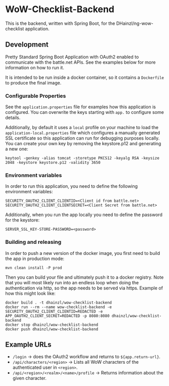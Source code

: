 WoW-Checklist-Backend
=====================

This is the backend, written with Spring Boot, for the DHainzl/ng-wow-checklist application.

## Development

Pretty Standard Spring Boot Application with OAuth2 enabled to communicate with the battle.net APIs. See the examples below for more information on how to run it.

It is intended to be run inside a docker container, so it contains a `Dockerfile` to produce the final image.

### Configurable Properties

See the `application.properties` file for examples how this application is configured. You can overwrite the keys starting with `app.` to configure some details.

Additionally, by default it uses a `local` profile on your machine to load the `application-local.properties` file which configures a manually generated SSL certificate so this application can run for debugging purposes locally. You can create your own key by removing the keystore.p12 and generating a new one:

```
keytool -genkey -alias tomcat -storetype PKCS12 -keyalg RSA -keysize 2048 -keystore keystore.p12 -validity 3650
```

### Environment variables

In order to run this application, you need to define the following environment variables:

```
SECURITY_OAUTH2_CLIENT_CLIENTID=<Client id from battle.net>
SECURITY_OAUTH2_CLIENT_CLIENTSECRET=<Client Secret from battle.net>
```

Additionally, when you run the app locally you need to define the password for the keystore:

```
SERVER_SSL_KEY-STORE-PASSWORD=<password>
```

### Building and releasing

In order to push a new version of the docker image, you first need to build the app in production mode:

```
mvn clean install -P prod
```

Then you can build your file and ultimately push it to a docker registry. Note that you will most likely run into an endless loop when doing the authentication via http, so the app needs to be served via https.
Example of how this might look like:

```
docker build . -t dhainzl/wow-checklist-backend
docker run --rm --name wow-checklist-backend -e SECURITY_OAUTH2_CLIENT_CLIENTID=REDACTED -e APP_OAUTH2_CLIENT_SECRET=REDACTED -p 8080:8080 dhainzl/wow-checklist-backend
docker stop dhainzl/wow-checklist-backend
docker push dhainzl/wow-checklist-backend
```

## Example URLs

* `/login` -> does the OAuth2 workflow and returns to `${app.return-url}`.
* `/api/characters/<region>` -> Lists all WoW characters of the authenticated user in `<region>`.
* `/api/<region>/<realm>/<name>/profile` -> Returns information about the given character.